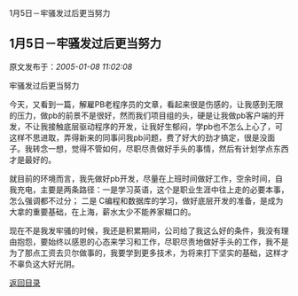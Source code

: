 1月5日－牢骚发过后更当努力
## 1月5日－牢骚发过后更当努力

 原文发布于：*2005-01-08 11:02:08*

牢骚发过后更当努力

今天，又看到一篇，解雇PB老程序员的文章，看起来很是伤感的，让我感到无限的压力，做pb的前景不是很好，然而我们项目组的头，硬是让我做pb客户端的开发，不让我接触底层驱动程序的开发，让我好生郁闷，学pb也不怎么上心了，可这样不思进取，弄得新来的同事问我pb问题，费了好大的劲才搞定，很是没面子。我转念一想，觉得不管如何，尽职尽责做好手头的事情，然后有计划学点东西才是最好的。

   就目前的环境而言，我先做好pb开发，尽量在上班时间做好工作，空余时间，自我充电，主要是两条路径：一是学习英语，这个是职业生涯中往上走的必要本事，怎么强调都不过分；
二是 C编程和数据库的学习，做好底层开发的准备，是成为大拿的重要基础，在上海，薪水太少不能养家糊口的。

   现在不是我发牢骚的时候，我还是积累期间，公司给了我这么好的条件，我没有理由抱怨，要始终以感恩的心态来学习和工作，尽职尽责地做好手头的工作，我不是为了那点工资去贝尔做事的，我要学到更多技术，为将来打下坚实的基础，这样才不辜负这大好光阴。

[返回目录](index.html)
